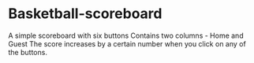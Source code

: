 # Basketball-scoreboard

A simple scoreboard with six buttons
Contains two columns - Home and Guest
The score increases by a certain number when you click on any of the buttons.